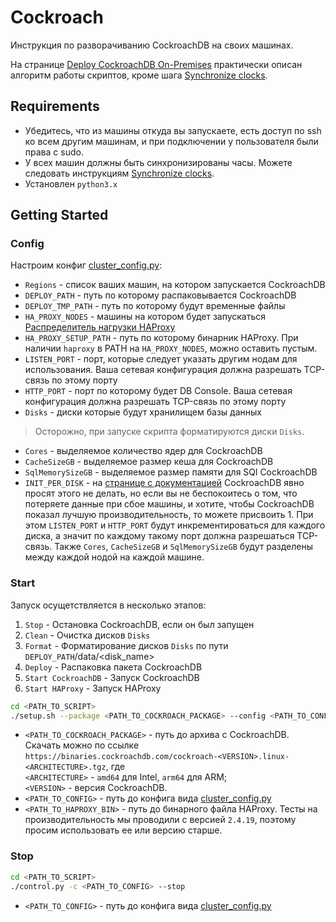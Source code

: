 # Cockroach

Инструкция по разворачиванию CockroachDB на своих машинах.

На странице [Deploy CockroachDB On-Premises](https://www.cockroachlabs.com/docs/v23.1/deploy-cockroachdb-on-premises-insecure#step-5-set-up-load-balancing)
практически описан алгоритм работы скриптов, кроме шага [Synchronize clocks](https://www.cockroachlabs.com/docs/v23.1/deploy-cockroachdb-on-premises-insecure#step-1-synchronize-clocks).

## Requirements
+ Убедитесь, что из машины откуда вы запускаете, есть доступ по ssh ко всем другим машинам,
и при подключении у пользователя были права с sudo.
+ У всех машин должны быть синхронизированы часы. Можете следовать инструкциям [Synchronize clocks](https://www.cockroachlabs.com/docs/v23.1/deploy-cockroachdb-on-premises-insecure#step-1-synchronize-clocks).
+ Установлен `python3.x`

## Getting Started

### Config
Настроим конфиг [cluster_config.py](cluster_config.py):
+ `Regions` - список ваших машин, на котором запускается CockroachDB
+ `DEPLOY_PATH` - путь по которому распаковывается CockroachDB
+ `DEPLOY_TMP_PATH` - путь по которому будут временные файлы
+ `HA_PROXY_NODES` - машины на котором будет запускаться [Распределитель нагрузки HAProxy](https://www.haproxy.com/)
+ `HA_PROXY_SETUP_PATH` - путь по которому бинарник HAProxy. При наличии `haproxy` в PATH на `HA_PROXY_NODES`, можно оставить пустым.
+ `LISTEN_PORT` - порт, которые следует указать другим нодам для использования. Ваша сетевая конфигурация должна разрешать TCP-связь по этому порту
+ `HTTP_PORT` - порт по которому будет DB Console. Ваша сетевая конфигурация должна разрешать TCP-связь по этому порту
+ `Disks` - диски которые будут хранилищем базы данных
> Осторожно, при запуске скрипта форматируются диски `Disks`.
+ `Cores` - выделяемое количество ядер для CockroachDB
+ `CacheSizeGB` - выделяемое размер кеша для CockroachDB
+ `SqlMemorySizeGB` - выделяемое размер памяти для SQl CockroachDB
+ `INIT_PER_DISK` - на [странице с документацией](https://www.cockroachlabs.com/docs/v23.1/deploy-cockroachdb-on-premises-insecure#before-you-begin:~:text=Run%20each%20node,a%20Node.) 
CockroachDB явно просят этого не делать, но если вы не беспокоитесь о том, что потеряете данные при сбое машины, и хотите, чтобы
CockroachDB показал лучшую производительность, то можете присвоить 1. При этом `LISTEN_PORT` и `HTTP_PORT` будут инкрементироваться
для каждого диска, а значит по каждому такому порт должна разрешаться TCP-связь. Также `Cores`, `CacheSizeGB` и `SqlMemorySizeGB` 
будут разделены между каждой нодой на каждой машине.

### Start
Запуск осущетствляется в несколько этапов:
1. `Stop` - Остановка CockroachDB, если он был запущен
2. `Clean` - Очистка дисков `Disks`
3. `Format` - Форматирование дисков `Disks` по пути `DEPLOY_PATH`/data/<disk_name>
4. `Deploy` - Распаковка пакета CockroachDB
5. `Start CockroachDB` - Запуск CockroachDB
6. `Start HAProxy` - Запуск HAProxy

```sh
cd <PATH_TO_SCRIPT>
./setup.sh --package <PATH_TO_COCKROACH_PACKAGE> --config <PATH_TO_CONFIG> --ha-bin <PATH_TO_HAPROXY_BIN>
```
+ `<PATH_TO_COCKROACH_PACKAGE>` - путь до архива с CockroachDB. Скачать можно по ссылке `https://binaries.cockroachdb.com/cockroach-<VERSION>.linux-<ARCHITECTURE>.tgz`, 
где \
`<ARCHITECTURE>` - `amd64` для Intel, `arm64` для ARM;\
`<VERSION>` - версия CockroachDB.
+ `<PATH_TO_CONFIG>` - путь до конфига вида [cluster_config.py](cluster_config.py)
+ `<PATH_TO_HAPROXY_BIN>` - путь до бинарного файла HAProxy. Тесты на производительность
мы проводили с версией `2.4.19`, поэтому просим использовать ее или версию старше.

### Stop
```sh
cd <PATH_TO_SCRIPT>
./control.py -c <PATH_TO_CONFIG> --stop
```
+ `<PATH_TO_CONFIG>` - путь до конфига вида [cluster_config.py](cluster_config.py)
